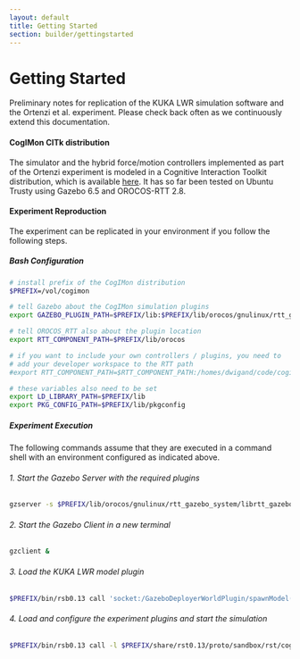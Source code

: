 ```yaml
---
layout: default
title: Getting Started
section: builder/gettingstarted
---
```


<div class="page-header">
  <h1>Getting Started</h1>
<!--   To get a feel for how the CogiMon modeling toolchain shall work and how you can use it to design control architecture for hybrid force and motion controllers, check out this intro video: -->
</div>

Preliminary notes for replication of the KUKA LWR simulation software and the Ortenzi et al. experiment. Please check back often as we continuously extend this documentation.

#### CogIMon CITk distribution

The simulator and the hybrid force/motion controllers implemented as part of the Ortenzi experiment is modeled in a Cognitive Interaction Toolkit distribution, which is available [here](https://opensource.cit-ec.de/projects/citk). It has so far been tested on Ubuntu Trusty using Gazebo 6.5 and OROCOS-RTT 2.8.

#### Experiment Reproduction

The experiment can be replicated in your environment if you follow the following steps.

##### Bash Configuration

```bash
# install prefix of the CogIMon distribution
$PREFIX=/vol/cogimon

# tell Gazebo about the CogIMon simulation plugins
export GAZEBO_PLUGIN_PATH=$PREFIX/lib:$PREFIX/lib/orocos/gnulinux/rtt_gazebo_system:$PREFIX/lib/orocos/gnulinux/rtt_gazebo_deployer_world_plugin

# tell OROCOS_RTT also about the plugin location
export RTT_COMPONENT_PATH=$PREFIX/lib/orocos

# if you want to include your own controllers / plugins, you need to 
# add your developer workspace to the RTT path
#export RTT_COMPONENT_PATH=$RTT_COMPONENT_PATH:/homes/dwigand/code/cogimon/osf-controller/build/src/orocos

# these variables also need to be set
export LD_LIBRARY_PATH=$PREFIX/lib
export PKG_CONFIG_PATH=$PREFIX/lib/pkgconfig
```

##### Experiment Execution

The following commands assume that they are executed in a command shell with an environment configured as indicated above.

###### 1. Start the Gazebo Server with the required plugins

```bash
gzserver -s $PREFIX/lib/orocos/gnulinux/rtt_gazebo_system/librtt_gazebo_system.so $PREFIX/etc/cogimon-scenarios/scenario-wipe-board/world/scn-wipe-board-vertical.world
```

###### 2. Start the Gazebo Client in a new terminal

```bash
gzclient &
```

###### 3. Load the KUKA LWR model plugin

```bash
$PREFIX/bin/rsb0.13 call 'socket:/GazeboDeployerWorldPlugin/spawnModel("/vol/toolkit/cogimon-minimal-lwr-nightly/etc/lwr-robot-description/lwr-robot.urdf")'
```

###### 4. Load and configure the experiment plugins and start the simulation

```bash
$PREFIX/bin/rsb0.13 call -l $PREFIX/share/rst0.13/proto/sandbox/rst/cogimon/ModelComponentConfig.proto 'socket:/GazeboDeployerWorldPlugin/deployRTTComponentWithModel(pb:.rst.cogimon.ModelComponentConfig:{component_name:"lwr_gazebo" component_type:"LWRGazeboComponent" component_package:"rtt-gazebo-lwr-integration" model_name:"kuka-lwr" script:"/vol/toolkit/cogimon-minimal-lwr-nightly/etc/cogimon-scenarios/scenario-wipe-board/script/scn-wipe-board-short.ops"})'
```

<!-- TODO:
* Add link and explanation to CITk distribution / experiment -->

<!-- <p>
  <iframe id="player" type="text/html" width="640" height="390"
      src="http://www.youtube.com/embed/AuTo_6id3J8?enablejsapi=1&origin=http://docs.jetstrap.com/"
        frameborder="0"></iframe>

</p>
 -->